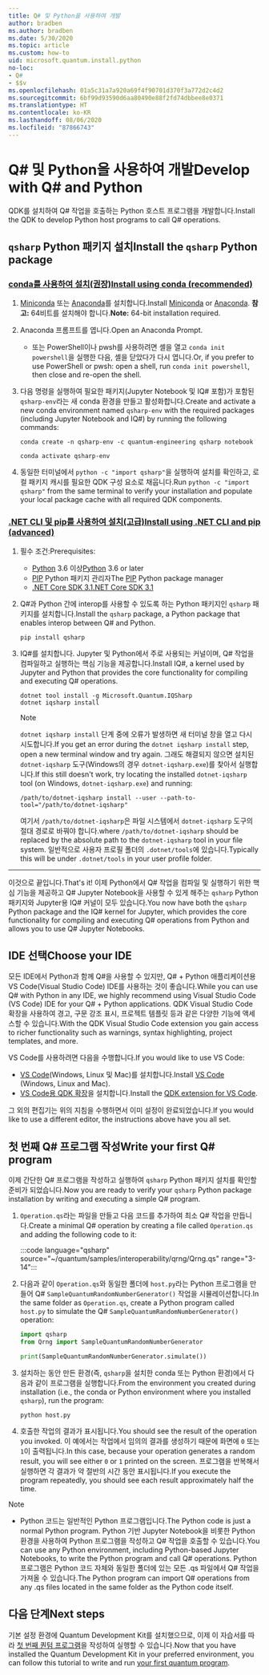 ```yaml
---
title: Q# 및 Python을 사용하여 개발
author: bradben
ms.author: bradben
ms.date: 5/30/2020
ms.topic: article
ms.custom: how-to
uid: microsoft.quantum.install.python
no-loc:
- Q#
- $$v
ms.openlocfilehash: 01a5c31a7a920a69f4f90701d370f3a772d2c4d2
ms.sourcegitcommit: 6bf99d93590d6aa80490e88f2fd74dbbee8e0371
ms.translationtype: HT
ms.contentlocale: ko-KR
ms.lasthandoff: 08/06/2020
ms.locfileid: "87866743"
---
```

# <a name="develop-with-no-locq-and-python"></a><span data-ttu-id="f3e4e-102">Q# 및 Python을 사용하여 개발</span><span class="sxs-lookup"><span data-stu-id="f3e4e-102">Develop with Q# and Python</span></span>

<span data-ttu-id="f3e4e-103">QDK를 설치하여 Q# 작업을 호출하는 Python 호스트 프로그램을 개발합니다.</span><span class="sxs-lookup"><span data-stu-id="f3e4e-103">Install the QDK to develop Python host programs to call Q# operations.</span></span>

## <a name="install-the-qsharp-python-package"></a><span data-ttu-id="f3e4e-104">`qsharp` Python 패키지 설치</span><span class="sxs-lookup"><span data-stu-id="f3e4e-104">Install the `qsharp` Python package</span></span>

### <a name="install-using-conda-recommended"></a>[<span data-ttu-id="f3e4e-105">conda를 사용하여 설치(권장)</span><span class="sxs-lookup"><span data-stu-id="f3e4e-105">Install using conda (recommended)</span></span>](#tab/tabid-conda)

1. <span data-ttu-id="f3e4e-106">[Miniconda](https://docs.conda.io/en/latest/miniconda.html) 또는 [Anaconda](https://www.anaconda.com/products/individual#Downloads)를 설치합니다.</span><span class="sxs-lookup"><span data-stu-id="f3e4e-106">Install [Miniconda](https://docs.conda.io/en/latest/miniconda.html) or [Anaconda](https://www.anaconda.com/products/individual#Downloads).</span></span> <span data-ttu-id="f3e4e-107">**참고:** 64비트를 설치해야 합니다.</span><span class="sxs-lookup"><span data-stu-id="f3e4e-107">**Note:** 64-bit installation required.</span></span>

1. <span data-ttu-id="f3e4e-108">Anaconda 프롬프트를 엽니다.</span><span class="sxs-lookup"><span data-stu-id="f3e4e-108">Open an Anaconda Prompt.</span></span>

   - <span data-ttu-id="f3e4e-109">또는 PowerShell이나 pwsh를 사용하려면 셸을 열고 `conda init powershell`을 실행한 다음, 셸을 닫았다가 다시 엽니다.</span><span class="sxs-lookup"><span data-stu-id="f3e4e-109">Or, if you prefer to use PowerShell or pwsh: open a shell, run `conda init powershell`, then close and re-open the shell.</span></span>

1. <span data-ttu-id="f3e4e-110">다음 명령을 실행하여 필요한 패키지(Jupyter Notebook 및 IQ# 포함)가 포함된 `qsharp-env`라는 새 conda 환경을 만들고 활성화합니다.</span><span class="sxs-lookup"><span data-stu-id="f3e4e-110">Create and activate a new conda environment named `qsharp-env` with the required packages (including Jupyter Notebook and IQ#) by running the following commands:</span></span>

    ```
    conda create -n qsharp-env -c quantum-engineering qsharp notebook

    conda activate qsharp-env
    ```

1. <span data-ttu-id="f3e4e-111">동일한 터미널에서 `python -c "import qsharp"`을 실행하여 설치를 확인하고, 로컬 패키지 캐시를 필요한 QDK 구성 요소로 채웁니다.</span><span class="sxs-lookup"><span data-stu-id="f3e4e-111">Run `python -c "import qsharp"` from the same terminal to verify your installation and populate your local package cache with all required QDK components.</span></span>

### <a name="install-using-net-cli-and-pip-advanced"></a>[<span data-ttu-id="f3e4e-112">.NET CLI 및 pip를 사용하여 설치(고급)</span><span class="sxs-lookup"><span data-stu-id="f3e4e-112">Install using .NET CLI and pip (advanced)</span></span>](#tab/tabid-dotnetcli)

1. <span data-ttu-id="f3e4e-113">필수 조건:</span><span class="sxs-lookup"><span data-stu-id="f3e4e-113">Prerequisites:</span></span>

    - <span data-ttu-id="f3e4e-114">[Python](https://www.python.org/downloads/) 3.6 이상</span><span class="sxs-lookup"><span data-stu-id="f3e4e-114">[Python](https://www.python.org/downloads/) 3.6 or later</span></span>
    - <span data-ttu-id="f3e4e-115">[PIP](https://pip.pypa.io/en/stable/installing) Python 패키지 관리자</span><span class="sxs-lookup"><span data-stu-id="f3e4e-115">The [PIP](https://pip.pypa.io/en/stable/installing) Python package manager</span></span>
    - [<span data-ttu-id="f3e4e-116">.NET Core SDK 3.1</span><span class="sxs-lookup"><span data-stu-id="f3e4e-116">.NET Core SDK 3.1</span></span>](https://dotnet.microsoft.com/download/dotnet-core/3.1)


1. <span data-ttu-id="f3e4e-117">Q#과 Python 간에 interop를 사용할 수 있도록 하는 Python 패키지인 `qsharp` 패키지를 설치합니다.</span><span class="sxs-lookup"><span data-stu-id="f3e4e-117">Install the `qsharp` package, a Python package that enables interop between Q# and Python.</span></span>

    ```
    pip install qsharp
    ```

1. <span data-ttu-id="f3e4e-118">IQ#를 설치합니다. Jupyter 및 Python에서 주로 사용되는 커널이며, Q# 작업을 컴파일하고 실행하는 핵심 기능을 제공합니다.</span><span class="sxs-lookup"><span data-stu-id="f3e4e-118">Install IQ#, a kernel used by Jupyter and Python that provides the core functionality for compiling and executing Q# operations.</span></span>

    ```dotnetcli
    dotnet tool install -g Microsoft.Quantum.IQSharp
    dotnet iqsharp install
    ```

    > [!NOTE]
    > <span data-ttu-id="f3e4e-119">`dotnet iqsharp install` 단계 중에 오류가 발생하면 새 터미널 창을 열고 다시 시도합니다.</span><span class="sxs-lookup"><span data-stu-id="f3e4e-119">If you get an error during the `dotnet iqsharp install` step, open a new terminal window and try again.</span></span>
    > <span data-ttu-id="f3e4e-120">그래도 해결되지 않으면 설치된 `dotnet-iqsharp` 도구(Windows의 경우 `dotnet-iqsharp.exe`)를 찾아서 실행합니다.</span><span class="sxs-lookup"><span data-stu-id="f3e4e-120">If this still doesn't work, try locating the installed `dotnet-iqsharp` tool (on Windows, `dotnet-iqsharp.exe`) and running:</span></span>
    > ```
    > /path/to/dotnet-iqsharp install --user --path-to-tool="/path/to/dotnet-iqsharp"
    > ```
    > <span data-ttu-id="f3e4e-121">여기서 `/path/to/dotnet-iqsharp`은 파일 시스템에서 `dotnet-iqsharp` 도구의 절대 경로로 바꿔야 합니다.</span><span class="sxs-lookup"><span data-stu-id="f3e4e-121">where `/path/to/dotnet-iqsharp` should be replaced by the absolute path to the `dotnet-iqsharp` tool in your file system.</span></span>
    > <span data-ttu-id="f3e4e-122">일반적으로 사용자 프로필 폴더의 `.dotnet/tools`에 있습니다.</span><span class="sxs-lookup"><span data-stu-id="f3e4e-122">Typically this will be under `.dotnet/tools` in your user profile folder.</span></span>
    
***

<span data-ttu-id="f3e4e-123">이것으로 끝입니다.</span><span class="sxs-lookup"><span data-stu-id="f3e4e-123">That's it!</span></span> <span data-ttu-id="f3e4e-124">이제 Python에서 Q# 작업을 컴파일 및 실행하기 위한 핵심 기능을 제공하고 Q# Jupyter Notebook을 사용할 수 있게 해주는 `qsharp` Python 패키지와 Jupyter용 IQ# 커널이 모두 있습니다.</span><span class="sxs-lookup"><span data-stu-id="f3e4e-124">You now have both the `qsharp` Python package and the IQ# kernel for Jupyter, which provides the core functionality for compiling and executing Q# operations from Python and allows you to use Q# Jupyter Notebooks.</span></span>

## <a name="choose-your-ide"></a><span data-ttu-id="f3e4e-125">IDE 선택</span><span class="sxs-lookup"><span data-stu-id="f3e4e-125">Choose your IDE</span></span>

<span data-ttu-id="f3e4e-126">모든 IDE에서 Python과 함께 Q#을 사용할 수 있지만, Q# + Python 애플리케이션용 VS Code(Visual Studio Code) IDE를 사용하는 것이 좋습니다.</span><span class="sxs-lookup"><span data-stu-id="f3e4e-126">While you can use Q# with Python in any IDE, we highly recommend using Visual Studio Code (VS Code) IDE for your Q# + Python applications.</span></span> <span data-ttu-id="f3e4e-127">QDK Visual Studio Code 확장을 사용하여 경고, 구문 강조 표시, 프로젝트 템플릿 등과 같은 다양한 기능에 액세스할 수 있습니다.</span><span class="sxs-lookup"><span data-stu-id="f3e4e-127">With the QDK Visual Studio Code extension you gain access to richer functionality such as warnings, syntax highlighting, project templates, and more.</span></span>

<span data-ttu-id="f3e4e-128">VS Code를 사용하려면 다음을 수행합니다.</span><span class="sxs-lookup"><span data-stu-id="f3e4e-128">If you would like to use VS Code:</span></span>

- <span data-ttu-id="f3e4e-129">[VS Code](https://code.visualstudio.com/download)(Windows, Linux 및 Mac)를 설치합니다.</span><span class="sxs-lookup"><span data-stu-id="f3e4e-129">Install [VS Code](https://code.visualstudio.com/download) (Windows, Linux and Mac).</span></span>
- <span data-ttu-id="f3e4e-130">[VS Code용 QDK 확장](https://marketplace.visualstudio.com/items?itemName=quantum.quantum-devkit-vscode)을 설치합니다.</span><span class="sxs-lookup"><span data-stu-id="f3e4e-130">Install the [QDK extension for VS Code](https://marketplace.visualstudio.com/items?itemName=quantum.quantum-devkit-vscode).</span></span>

<span data-ttu-id="f3e4e-131">그 외의 편집기는 위의 지침을 수행하면서 이미 설정이 완료되었습니다.</span><span class="sxs-lookup"><span data-stu-id="f3e4e-131">If you would like to use a different editor, the instructions above have you all set.</span></span>

## <a name="write-your-first-no-locq-program"></a><span data-ttu-id="f3e4e-132">첫 번째 Q# 프로그램 작성</span><span class="sxs-lookup"><span data-stu-id="f3e4e-132">Write your first Q# program</span></span>

<span data-ttu-id="f3e4e-133">이제 간단한 Q# 프로그램을 작성하고 실행하여 `qsharp` Python 패키지 설치를 확인할 준비가 되었습니다.</span><span class="sxs-lookup"><span data-stu-id="f3e4e-133">Now you are ready to verify your `qsharp` Python package installation by writing and executing a simple Q# program.</span></span>

1. <span data-ttu-id="f3e4e-134">`Operation.qs`라는 파일을 만들고 다음 코드를 추가하여 최소 Q# 작업을 만듭니다.</span><span class="sxs-lookup"><span data-stu-id="f3e4e-134">Create a minimal Q# operation by creating a file called `Operation.qs` and adding the following code to it:</span></span>

    :::code language="qsharp" source="~/quantum/samples/interoperability/qrng/Qrng.qs" range="3-14":::

1. <span data-ttu-id="f3e4e-135">다음과 같이 `Operation.qs`와 동일한 폴더에 `host.py`라는 Python 프로그램을 만들어 Q# `SampleQuantumRandomNumberGenerator()` 작업을 시뮬레이션합니다.</span><span class="sxs-lookup"><span data-stu-id="f3e4e-135">In the same folder as `Operation.qs`, create a Python program called `host.py` to simulate the Q# `SampleQuantumRandomNumberGenerator()` operation:</span></span>

    ```python
    import qsharp
    from Qrng import SampleQuantumRandomNumberGenerator

    print(SampleQuantumRandomNumberGenerator.simulate())
    ```

1. <span data-ttu-id="f3e4e-136">설치하는 동안 만든 환경(즉, `qsharp`을 설치한 conda 또는 Python 환경)에서 다음과 같이 프로그램을 실행합니다.</span><span class="sxs-lookup"><span data-stu-id="f3e4e-136">From the environment you created during installation (i.e., the conda or Python environment where you installed `qsharp`), run the program:</span></span>

    ```
    python host.py
    ```

1. <span data-ttu-id="f3e4e-137">호출한 작업의 결과가 표시됩니다.</span><span class="sxs-lookup"><span data-stu-id="f3e4e-137">You should see the result of the operation you invoked.</span></span> <span data-ttu-id="f3e4e-138">이 예에서는 작업에서 임의의 결과를 생성하기 때문에 화면에 `0` 또는 `1`이 출력됩니다.</span><span class="sxs-lookup"><span data-stu-id="f3e4e-138">In this case, because your operation generates a random result, you will see either `0` or `1` printed on the screen.</span></span> <span data-ttu-id="f3e4e-139">프로그램을 반복해서 실행하면 각 결과가 약 절반의 시간 동안 표시됩니다.</span><span class="sxs-lookup"><span data-stu-id="f3e4e-139">If you execute the program repeatedly, you should see each result approximately half the time.</span></span>

> [!NOTE]
> * <span data-ttu-id="f3e4e-140">Python 코드는 일반적인 Python 프로그램입니다.</span><span class="sxs-lookup"><span data-stu-id="f3e4e-140">The Python code is just a normal Python program.</span></span> <span data-ttu-id="f3e4e-141">Python 기반 Jupyter Notebook을 비롯한 Python 환경을 사용하여 Python 프로그램을 작성하고 Q# 작업을 호출할 수 있습니다.</span><span class="sxs-lookup"><span data-stu-id="f3e4e-141">You can use any Python environment, including Python-based Jupyter Notebooks, to write the Python program and call Q# operations.</span></span> <span data-ttu-id="f3e4e-142">Python 프로그램은 Python 코드 자체와 동일한 폴더에 있는 모든 .qs 파일에서 Q# 작업을 가져올 수 있습니다.</span><span class="sxs-lookup"><span data-stu-id="f3e4e-142">The Python program can import Q# operations from any .qs files located in the same folder as the Python code itself.</span></span>

## <a name="next-steps"></a><span data-ttu-id="f3e4e-143">다음 단계</span><span class="sxs-lookup"><span data-stu-id="f3e4e-143">Next steps</span></span>

<span data-ttu-id="f3e4e-144">기본 설정 환경에 Quantum Development Kit를 설치했으므로, 이제 이 자습서를 따라 [첫 번째 퀀텀 프로그램](xref:microsoft.quantum.quickstarts.qrng)을 작성하여 실행할 수 있습니다.</span><span class="sxs-lookup"><span data-stu-id="f3e4e-144">Now that you have installed the Quantum Development Kit in your preferred environment, you can follow this tutorial to write and run [your first quantum program](xref:microsoft.quantum.quickstarts.qrng).</span></span>
